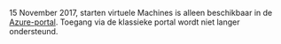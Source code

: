 15 November 2017, starten virtuele Machines is alleen beschikbaar in de [Azure-portal](https://portal.azure.com). Toegang via de klassieke portal wordt niet langer ondersteund.